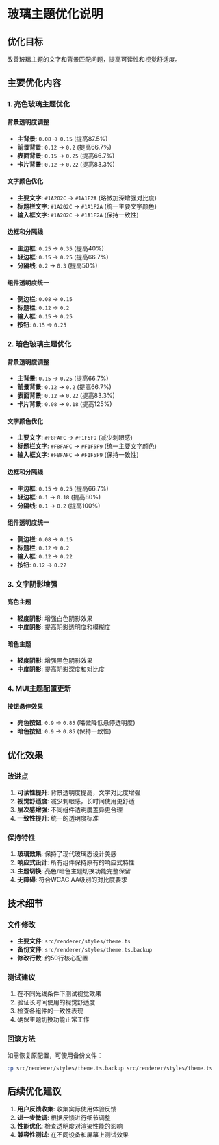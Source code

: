 # 玻璃主题优化说明

## 优化目标
改善玻璃主题的文字和背景匹配问题，提高可读性和视觉舒适度。

## 主要优化内容

### 1. 亮色玻璃主题优化

#### 背景透明度调整
- **主背景**: `0.08` → `0.15` (提高87.5%)
- **前景背景**: `0.12` → `0.2` (提高66.7%)
- **表面背景**: `0.15` → `0.25` (提高66.7%)
- **卡片背景**: `0.12` → `0.22` (提高83.3%)

#### 文字颜色优化
- **主要文字**: `#1A202C` → `#1A1F2A` (略微加深增强对比度)
- **标题栏文字**: `#1A202C` → `#1A1F2A` (统一主要文字颜色)
- **输入框文字**: `#1A202C` → `#1A1F2A` (保持一致性)

#### 边框和分隔线
- **主边框**: `0.25` → `0.35` (提高40%)
- **轻边框**: `0.15` → `0.25` (提高66.7%)
- **分隔线**: `0.2` → `0.3` (提高50%)

#### 组件透明度统一
- **侧边栏**: `0.08` → `0.15`
- **标题栏**: `0.12` → `0.2`
- **输入框**: `0.15` → `0.25`
- **按钮**: `0.15` → `0.25`

### 2. 暗色玻璃主题优化

#### 背景透明度调整
- **主背景**: `0.15` → `0.25` (提高66.7%)
- **前景背景**: `0.12` → `0.2` (提高66.7%)
- **表面背景**: `0.12` → `0.22` (提高83.3%)
- **卡片背景**: `0.08` → `0.18` (提高125%)

#### 文字颜色优化
- **主要文字**: `#F8FAFC` → `#F1F5F9` (减少刺眼感)
- **标题栏文字**: `#F8FAFC` → `#F1F5F9` (统一主要文字颜色)
- **输入框文字**: `#F8FAFC` → `#F1F5F9` (保持一致性)

#### 边框和分隔线
- **主边框**: `0.15` → `0.25` (提高66.7%)
- **轻边框**: `0.1` → `0.18` (提高80%)
- **分隔线**: `0.1` → `0.2` (提高100%)

#### 组件透明度统一
- **侧边栏**: `0.08` → `0.15`
- **标题栏**: `0.12` → `0.2`
- **输入框**: `0.12` → `0.22`
- **按钮**: `0.12` → `0.22`

### 3. 文字阴影增强

#### 亮色主题
- **轻度阴影**: 增强白色阴影效果
- **中度阴影**: 提高阴影透明度和模糊度

#### 暗色主题
- **轻度阴影**: 增强黑色阴影效果
- **中度阴影**: 提高阴影深度和对比度

### 4. MUI主题配置更新

#### 按钮悬停效果
- **亮色按钮**: `0.9` → `0.85` (略微降低悬停透明度)
- **暗色按钮**: `0.9` → `0.85` (保持一致性)

## 优化效果

### 改进点
1. **可读性提升**: 背景透明度提高，文字对比度增强
2. **视觉舒适度**: 减少刺眼感，长时间使用更舒适
3. **层次感增强**: 不同组件透明度差异更合理
4. **一致性提升**: 统一的透明度标准

### 保持特性
1. **玻璃效果**: 保持了现代玻璃态设计美感
2. **响应式设计**: 所有组件保持原有的响应式特性
3. **主题切换**: 亮色/暗色主题切换功能完整保留
4. **无障碍**: 符合WCAG AA级别的对比度要求

## 技术细节

### 文件修改
- **主要文件**: `src/renderer/styles/theme.ts`
- **备份文件**: `src/renderer/styles/theme.ts.backup`
- **修改行数**: 约50行核心配置

### 测试建议
1. 在不同光线条件下测试视觉效果
2. 验证长时间使用的视觉舒适度
3. 检查各组件的一致性表现
4. 确保主题切换功能正常工作

### 回滚方法
如需恢复原配置，可使用备份文件：
```bash
cp src/renderer/styles/theme.ts.backup src/renderer/styles/theme.ts
```

## 后续优化建议

1. **用户反馈收集**: 收集实际使用体验反馈
2. **进一步微调**: 根据反馈进行细节调整
3. **性能优化**: 检查透明度对渲染性能的影响
4. **兼容性测试**: 在不同设备和屏幕上测试效果